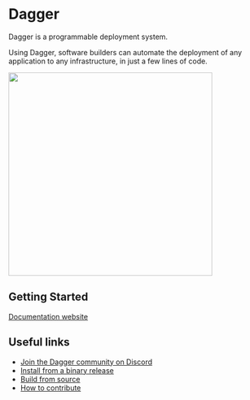 # Dagger

Dagger is a programmable deployment system.

Using Dagger, software builders can automate the deployment of any application to any infrastructure, in just a few lines of code.

<img src="https://user-images.githubusercontent.com/216487/122216381-328a3500-ce61-11eb-907f-d2b6f66b3b10.png" width="400" />

## Getting Started

[Documentation website](https://docs.dagger.io/)

## Useful links

- [Join the Dagger community on Discord](https://discord.gg/ufnyBtc8uY)
- [Install from a binary release](https://docs.dagger.io/install)
- [Build from source](https://docs.dagger.io/install#option-4-install-from-source)
- [How to contribute](CONTRIBUTING.md)
